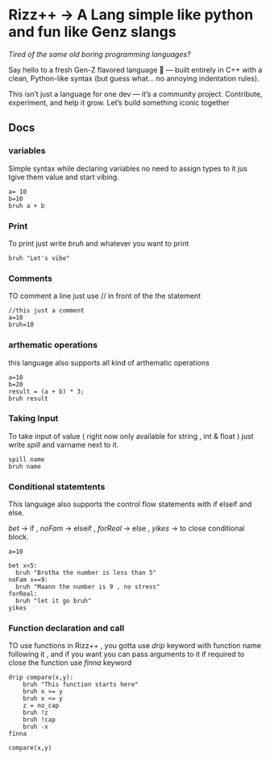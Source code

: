 # Rizz++ -> A Lang simple like python and fun like Genz slangs

*Tired of the same old boring programming languages?*

Say hello to a fresh Gen-Z flavored language 🚀 — built entirely in C++ with a clean, Python-like syntax (but guess what… no annoying indentation rules).

This isn’t just a language for one dev — it’s a community project. Contribute, experiment, and help it grow. Let’s build something iconic together

## Docs

### variables

Simple syntax while declaring variables no need to assign types to it jus tgive them value and start vibing.

```rizz
a= 10
b=10
bruh a + b
```

### Print 
To print just write *bruh* and whatever you want to print

```rizz
bruh "Let's vibe"
```
### Comments

TO comment a line just use // in front of the the statement

```rizz
//this just a comment
a=10
bruh=10
```

### arthematic operations

this language also supports all kind of arthematic operations 

```rizz
a=10
b=20
result = (a + b) * 3;
bruh result
```

### Taking Input

To take input of value ( right now only available for string , int & float ) just write *spill* and varname next to it.

```rizz
spill name
bruh name
```

### Conditional statemtents

This language also supports the control flow statements with if elseif and else.

*bet* -> if , *noFam* -> elseif , *forReal* -> else , *yikes* -> to close conditional block.

```rizz
a=10

bet x<5:
  bruh "Brotha the number is less than 5"
noFam x==9:
  bruh "Maann the number is 9 , no stress"
forReal:
  bruh "let it go bruh"
yikes
```

### Function declaration and call

TO use functions in Rizz++ , you gotta use *drip* keyword with function name following it , and if you want you can pass arguments to it if required
to close the function use *finna* keyword 
```rizz
drip compare(x,y):
    bruh "This function starts here"
    bruh x >= y
    bruh x <= y
    z = no_cap
    bruh !z
    bruh !cap
    bruh -x
finna

compare(x,y)
```
